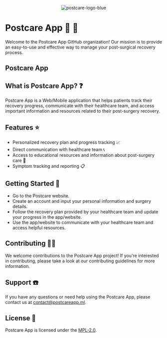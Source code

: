 <div align="center">
  
  ![postcare-logo-blue](https://user-images.githubusercontent.com/25227022/213058099-087c922d-dcfc-48e9-8a00-1cdaaa20d246.png)
  
</div>

# Postcare App :hospital: :pill:
Welcome to the Postcare App GitHub organization! Our mission is to provide an easy-to-use and effective way to manage your post-surgical recovery process.

## Postcare App

## What is Postcare App? :question:
Postcare App is a Web/Mobile application that helps patients track their recovery progress, communicate with their healthcare team, and access important information and resources related to their post-surgery recovery.

## Features :star:
- Personalized recovery plan and progress tracking :chart_with_upwards_trend:
- Direct communication with healthcare team :telephone_receiver:
- Access to educational resources and information about post-surgery care :book:
- Symptom tracking and reporting :clipboard:

## Getting Started :rocket:
- Go to the Postcare website.
- Create an account and input your personal information and surgery details.
- Follow the recovery plan provided by your healthcare team and update your progress in the app/website.
- Use the app/website to communicate with your healthcare team and access helpful resources.

## Contributing :guardsman:
We welcome contributions to the Postcare App project! If you're interested in contributing, please take a look at our contributing guidelines for more information.

## Support :telephone:
If you have any questions or need help using the Postcare App, please contact us at contact@postcareapp.ml.

## License :page_with_curl:
Postcare App is licensed under the [MPL-2.0](https://github.com/PostOP-app/COLAB16-POSTOP-FRONT-END/blob/dev/LICENSE).
